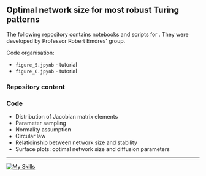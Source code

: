 ## Optimal network size for most robust Turing patterns 

The following repository contains notebooks and scripts for . They were developed by Professor Robert Emdres' group. 

Code organisation: 
- `figure_5.jpynb` - tutorial
- `figure_6.jpynb` - tutorial

### Repository content

### Code
- Distribution of Jacobian matrix elements
- Parameter sampling
- Normality assumption
- Circular law
- Relatioinship between network size and stability
- Surface plots: optimal network size and diffusion parameters
  
---
[![My Skills](https://skillicons.dev/icons?i=py)](https://skillicons.dev)
